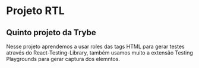 # Projeto RTL
## Quinto projeto da Trybe

Nesse projeto aprendemos a usar roles das tags HTML para gerar testes através do React-Testing-Library, também usamos muito a extensão Testing Playgrounds para gerar captura dos elemntos.
